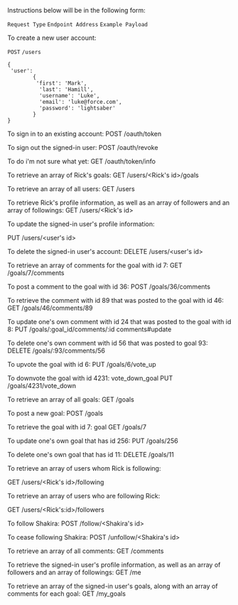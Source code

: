 Instructions below will be in the following form:

`Request Type`  `Endpoint Address`  `Example Payload`


To create a new user account:

`POST`   `/users`  
```
{
 'user':
        {
         'first': 'Mark',
          'last': 'Hamill',
          'username': 'Luke',
          'email': 'luke@force.com',
          'password': 'lightsaber'
        }
}
  ```

To sign in to an existing account:
POST   /oauth/token

To sign out the signed-in user:
POST   /oauth/revoke

To do i'm not sure what yet:
GET    /oauth/token/info

To retrieve an array of Rick's goals:
GET    /users/<Rick's id>/goals

To retrieve an array of all users:
GET    /users

To retrieve Rick's profile information, as well as an array of followers and an array of followings:
GET    /users/<Rick's id>

To update the signed-in user's profile information:

PUT    /users/<user's id>

To delete the signed-in user's account:
DELETE /users/<user's id>

To retrieve an array of comments for the goal with id 7:
GET    /goals/7/comments

To post a comment to the goal with id 36:
POST   /goals/36/comments

To retrieve the comment with id 89 that was posted to the goal with id 46:
GET    /goals/46/comments/89

To update one's own comment with id 24 that was posted to the goal with id 8:
PUT    /goals/:goal_id/comments/:id       comments#update

To delete one's own comment with id 56 that was posted to goal 93:
DELETE /goals/:93/comments/56

To upvote the goal with id 6:
PUT    /goals/6/vote_up

To downvote the goal with id 4231:
vote_down_goal     PUT    /goals/4231/vote_down

To retrieve an array of all goals:
GET    /goals

To post a new goal:
POST   /goals

To retrieve the goal with id 7:
goal     GET    /goals/7

To update one's own goal that has id 256:
PUT    /goals/256

To delete one's own goal that has id 11:
DELETE /goals/11

To retrieve an array of users whom Rick is following:

GET    /users/<Rick's id>/following

To retrieve an array of users who are following Rick:

GET    /users/<Rick's:id>/followers

To follow Shakira:
POST   /follow/<Shakira's id>

To cease following Shakira:
POST   /unfollow/<Shakira's id>

To retrieve an array of all comments:
GET    /comments

To retrieve the signed-in user's profile information, as well as an array of followers and an array of followings:
GET    /me

To retrieve an array of the signed-in user's goals, along with an array of comments for each goal:
GET    /my_goals
